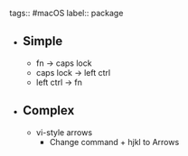 tags:: #macOS
label:: package

- ## Simple
	- fn -> caps lock
	- caps lock -> left ctrl
	- left ctrl -> fn
- ## Complex
	- vi-style arrows
		- Change command + hjkl to Arrows